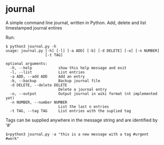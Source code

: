 # journal
A simple command line journal, written in Python. Add, delete and list timestamped journal entires

Run:
```
$ python3 journal.py -h
usage: journal.py [-h] [-l] [-a ADD] [-b] [-d DELETE] [-o] [-n NUMBER]
                  [-t TAG]

optional arguments:
  -h, --help            show this help message and exit
  -l, --list            List entries
  -a ADD, --add ADD     Add an entry
  -b, --backup          Backup journal file
  -d DELETE, --delete DELETE
                        Delete a journal entry
  -o, --output          Output journal in wiki format (nt implemented yet)
  -n NUMBER, --number NUMBER
                        List the last n entries
  -t TAG, --tag TAG     List entries with the suplied tag
```


Tags can be supplied anywhere in the message string and are identified by '#'
```
$>python3 journal.py -a "this is a new message with a tag #urgent #work"
```

